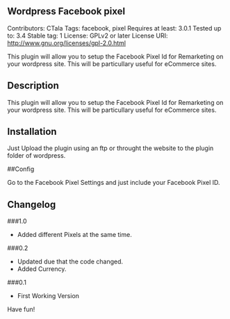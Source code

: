 ## Wordpress Facebook pixel
Contributors: CTala
Tags: facebook, pixel
Requires at least: 3.0.1
Tested up to: 3.4
Stable tag: 1
License: GPLv2 or later
License URI: http://www.gnu.org/licenses/gpl-2.0.html

This plugin will allow you to setup the Facebook Pixel Id for Remarketing on your wordpress site.
This will be particullary useful for eCommerce sites.

## Description

This plugin will allow you to setup the Facebook Pixel Id for Remarketing on your wordpress site.
This will be particullary useful for eCommerce sites.

## Installation

Just Upload the plugin using an ftp or throught the website to the plugin folder of wordpress.



##Config

Go to the Facebook Pixel Settings and just include your Facebook Pixel ID.

## Changelog

###1.0
* Added different Pixels at the same time.

###0.2
* Updated due that the code changed.
* Added Currency.

###0.1
* First Working Version

Have fun!
